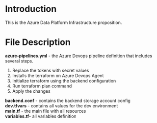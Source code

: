 # Introduction
This is the Azure Data Platform Infrastructure proposition.

# File Description
**azure-pipelines.yml** - the Azure Devops pipeline definition that includes several steps. 
1. Replace the tokens with secret values
2. Installs the terraform on Azure Devops Agent
3. Initialize terraform using the backend configuration
4. Run terraform plan command
5. Apply the changes

**backend.conf** - contains the backend storage account config\
**dev.tfvars** - contains all values for the dev environment\
**main.tf** - the main file with all resources\
**variables.tf**- all variables definition
